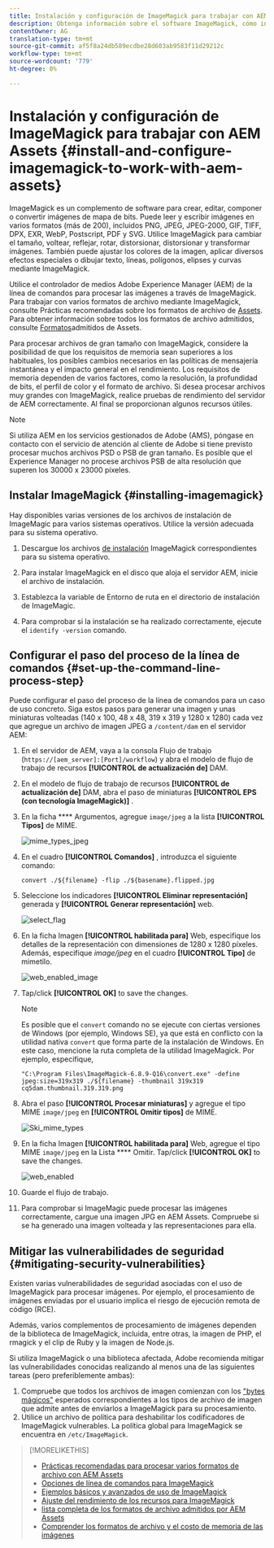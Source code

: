 ```yaml
---
title: Instalación y configuración de ImageMagick para trabajar con AEM Assets
description: Obtenga información sobre el software ImageMagick, cómo instalarlo, cómo configurar el paso del proceso de la línea de comandos y cómo utilizarlo para editar, componer y generar miniaturas de imágenes.
contentOwner: AG
translation-type: tm+mt
source-git-commit: af5f8a24db589ecdbe28d603ab9583f11d29212c
workflow-type: tm+mt
source-wordcount: '779'
ht-degree: 0%

---
```



# Instalación y configuración de ImageMagick para trabajar con AEM Assets {#install-and-configure-imagemagick-to-work-with-aem-assets}

ImageMagick es un complemento de software para crear, editar, componer o convertir imágenes de mapa de bits. Puede leer y escribir imágenes en varios formatos (más de 200), incluidos PNG, JPEG, JPEG-2000, GIF, TIFF, DPX, EXR, WebP, Postscript, PDF y SVG. Utilice ImageMagick para cambiar el tamaño, voltear, reflejar, rotar, distorsionar, distorsionar y transformar imágenes. También puede ajustar los colores de la imagen, aplicar diversos efectos especiales o dibujar texto, líneas, polígonos, elipses y curvas mediante ImageMagick.

Utilice el controlador de medios Adobe Experience Manager (AEM) de la línea de comandos para procesar las imágenes a través de ImageMagick. Para trabajar con varios formatos de archivo mediante ImageMagick, consulte Prácticas recomendadas sobre los formatos de archivo de [Assets](assets-file-format-best-practices.md). Para obtener información sobre todos los formatos de archivo admitidos, consulte [Formatos](assets-formats.md)admitidos de Assets.

Para procesar archivos de gran tamaño con ImageMagick, considere la posibilidad de que los requisitos de memoria sean superiores a los habituales, los posibles cambios necesarios en las políticas de mensajería instantánea y el impacto general en el rendimiento. Los requisitos de memoria dependen de varios factores, como la resolución, la profundidad de bits, el perfil de color y el formato de archivo. Si desea procesar archivos muy grandes con ImageMagick, realice pruebas de rendimiento del servidor de AEM correctamente. Al final se proporcionan algunos recursos útiles.

>[!NOTE]
>
>Si utiliza AEM en los servicios gestionados de Adobe (AMS), póngase en contacto con el servicio de atención al cliente de Adobe si tiene previsto procesar muchos archivos PSD o PSB de gran tamaño. Es posible que el Experience Manager no procese archivos PSB de alta resolución que superen los 30000 x 23000 píxeles.

## Instalar ImageMagick {#installing-imagemagick}

Hay disponibles varias versiones de los archivos de instalación de ImageMagic para varios sistemas operativos. Utilice la versión adecuada para su sistema operativo.

1. Descargue los archivos [de instalación](https://www.imagemagick.org/script/download.php) ImageMagick correspondientes para su sistema operativo.
1. Para instalar ImageMagick en el disco que aloja el servidor AEM, inicie el archivo de instalación.

1. Establezca la variable de Entorno de ruta en el directorio de instalación de ImageMagic.
1. Para comprobar si la instalación se ha realizado correctamente, ejecute el `identify -version` comando.

## Configurar el paso del proceso de la línea de comandos {#set-up-the-command-line-process-step}

Puede configurar el paso del proceso de la línea de comandos para un caso de uso concreto. Siga estos pasos para generar una imagen y unas miniaturas volteadas (140 x 100, 48 x 48, 319 x 319 y 1280 x 1280) cada vez que agregue un archivo de imagen JPEG a `/content/dam` en el servidor AEM:

1. En el servidor de AEM, vaya a la consola Flujo de trabajo (`https://[aem_server]:[Port]/workflow`) y abra el modelo de flujo de trabajo de recursos **[!UICONTROL de actualización de]** DAM.
1. En el modelo de flujo de trabajo de recursos **[!UICONTROL de actualización de]** DAM, abra el paso de miniaturas **[!UICONTROL EPS (con tecnología ImageMagick)]** .
1. En la ficha **** Argumentos, agregue `image/jpeg` a la lista **[!UICONTROL Tipos]** de MIME.

   ![mime_types_jpeg](assets/mime_types_jpeg.png)

1. En el cuadro **[!UICONTROL Comandos]** , introduzca el siguiente comando:

   `convert ./${filename} -flip ./${basename}.flipped.jpg`

1. Seleccione los indicadores **[!UICONTROL Eliminar representación]** generada y **[!UICONTROL Generar representación]** web.

   ![select_flag](assets/select_flags.png)

1. En la ficha Imagen **[!UICONTROL habilitada para]** Web, especifique los detalles de la representación con dimensiones de 1280 x 1280 píxeles. Además, especifique *image/jpeg* en el cuadro **[!UICONTROL Tipo]** de mimetilo.

   ![web_enabled_image](assets/web_enabled_image.png)

1. Tap/click **[!UICONTROL OK]** to save the changes.

   >[!NOTE]
   >
   >Es posible que el `convert` comando no se ejecute con ciertas versiones de Windows (por ejemplo, Windows SE), ya que está en conflicto con la utilidad nativa `convert` que forma parte de la instalación de Windows. En este caso, mencione la ruta completa de la utilidad ImageMagick. Por ejemplo, especifique,
   >
   >`"C:\Program Files\ImageMagick-6.8.9-Q16\convert.exe" -define jpeg:size=319x319 ./${filename} -thumbnail 319x319 cq5dam.thumbnail.319.319.png`

1. Abra el paso **[!UICONTROL Procesar miniaturas]** y agregue el tipo MIME `image/jpeg` en **[!UICONTROL Omitir tipos]** de MIME.

   ![Ski_mime_types](assets/skip_mime_types.png)

1. En la ficha Imagen **[!UICONTROL habilitada para]** Web, agregue el tipo MIME `image/jpeg` en la Lista **** Omitir. Tap/click **[!UICONTROL OK]** to save the changes.

   ![web_enabled](assets/web_enabled.png)

1. Guarde el flujo de trabajo.
1. Para comprobar si ImageMagic puede procesar las imágenes correctamente, cargue una imagen JPG en AEM Assets. Compruebe si se ha generado una imagen volteada y las representaciones para ella.

## Mitigar las vulnerabilidades de seguridad {#mitigating-security-vulnerabilities}

Existen varias vulnerabilidades de seguridad asociadas con el uso de ImageMagick para procesar imágenes. Por ejemplo, el procesamiento de imágenes enviadas por el usuario implica el riesgo de ejecución remota de código (RCE).

Además, varios complementos de procesamiento de imágenes dependen de la biblioteca de ImageMagick, incluida, entre otras, la imagen de PHP, el rmagick y el clip de Ruby y la imagen de Node.js.

Si utiliza ImageMagick o una biblioteca afectada, Adobe recomienda mitigar las vulnerabilidades conocidas realizando al menos una de las siguientes tareas (pero preferiblemente ambas):

1. Compruebe que todos los archivos de imagen comienzan con los [&quot;bytes mágicos&quot;](https://en.wikipedia.org/wiki/List_of_file_signatures) esperados correspondientes a los tipos de archivo de imagen que admite antes de enviarlos a ImageMagick para su procesamiento.
1. Utilice un archivo de política para deshabilitar los codificadores de ImageMagick vulnerables. La política global para ImageMagick se encuentra en `/etc/ImageMagick`.

>[!MORELIKETHIS]
>
>* [Prácticas recomendadas para procesar varios formatos de archivo con AEM Assets](assets-file-format-best-practices.md)
>* [Opciones de línea de comandos para ImageMagick](https://www.imagemagick.org/script/command-line-options.php)
>* [Ejemplos básicos y avanzados de uso de ImageMagick](https://www.imagemagick.org/Usage/)
>* [Ajuste del rendimiento de los recursos para ImageMagick](performance-tuning-guidelines.md)
>* [lista completa de los formatos de archivo admitidos por AEM Assets](assets-formats.md)
>* [Comprender los formatos de archivo y el costo de memoria de las imágenes](https://www.scantips.com/basics1d.html)

